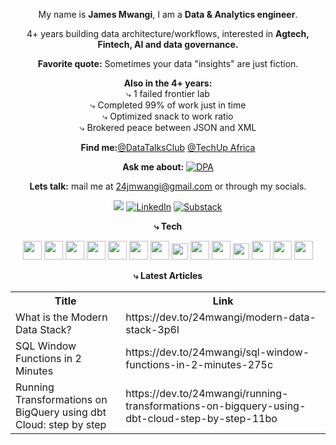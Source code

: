 

<div align="center">
 
My name is **James Mwangi**, I am a **Data & Analytics engineer**.

4+ years building data architecture/workflows, interested in **Agtech, Fintech, AI and data governance.**

**Favorite quote:** Sometimes your data "insights" are just fiction.

**Also in the 4+ years:**
<br>
⤷ 1 failed frontier lab
<br>
⤷ Completed 99% of work just in time
<br>
⤷ Optimized snack to work ratio
<br>
⤷ Brokered peace between JSON and XML


**Find me:**[@DataTalksClub](https://twitter.com/DataTalksClub?t=OAFbF2AkdVQOR0mNz_aeXw&s=09) [@TechUp Africa](https://www.techupafrica.org/tamp)

**Ask me about:** [![DPA](https://img.shields.io/badge/DPA-2019-orange)]()

**Lets talk:** mail me at 24jmwangi@gmail.com or through my socials.

 [![](https://img.shields.io/badge/Dev.to-0A0A0A?&logo=devdotto&logoColor=white)](https://dev.to/24mwangi) [![LinkedIn](https://img.shields.io/badge/LinkedIn-12100E?logo=LinkedIn&logoColor=blue)](https://www.linkedin.com/in/wachukajames2023/) [![Substack](https://img.shields.io/badge/Substack-12100E?logo=Substack&logoColor=orange)](https://substack.com/@24mwangi)


**⤷ Tech**

<img src="https://img.shields.io/badge/-white?style=for-the-badge&logo=python&logoColor=black" height="30"/> <img src="https://img.shields.io/badge/-white?style=for-the-badge&logo=apache-spark&logoColor=black" height="30"/> <img src="https://img.shields.io/badge/-white?style=for-the-badge&logo=amazonaws&logoColor=black" height="30"/>
<img src="https://img.shields.io/badge/Tableau-white.svg?style=for-the-badge&logo=Tableau&logoColor=black" height="30"/> <img src="https://img.shields.io/badge/-white.svg?&style=for-the-badge&logo=postgresql&logoColor=black" height="30"/>
<img src="https://img.shields.io/badge/-white.svg?&style=for-the-badge&logo=apacheairflow&logoColor=black" height="30"/> <img src="https://img.shields.io/badge/-white?style=for-the-badge&logo=dbt&logoColor=black" height="30"/> 
<img src="https://img.shields.io/badge/-white?style=for-the-badge&logo=docker&logoColor=black" height="26"/> <img src="https://img.shields.io/badge/-white?style=for-the-badge&logo=apache-kafka&logoColor=black" height="30"/>
<img src="https://img.shields.io/badge/-white?style=for-the-badge&logo=google-cloud&logoColor=black" height="30"/> <img src="https://img.shields.io/badge/-white?style=for-the-badge&logo=terraform&logoColor=black" height="26"/> <img src="https://img.shields.io/badge/power_bi-white?style=for-the-badge&logo=power_bi&logoColor=black" height="30"/>
<img src="https://img.shields.io/badge/-white?style=for-the-badge&logo=talend&logoColor=black" height="30"/> 
<img src="https://img.shields.io/badge/-white?style=for-the-badge&logo=prefect&logoColor=black" height="30"/>


**⤷ Latest Articles**
<table>
  <tr><th>Title</th><th>Link</th></tr>
  <!-- DEVTO:START --><tr><td>What is the Modern Data Stack?</td><td>https://dev.to/24mwangi/modern-data-stack-3p6l</td></tr><tr><td>SQL Window Functions in 2 Minutes</td><td>https://dev.to/24mwangi/sql-window-functions-in-2-minutes-275c</td></tr><tr><td>Running Transformations on BigQuery using dbt Cloud: step by step</td><td>https://dev.to/24mwangi/running-transformations-on-bigquery-using-dbt-cloud-step-by-step-11bo</td></tr><!-- DEVTO:END -->
</table>
